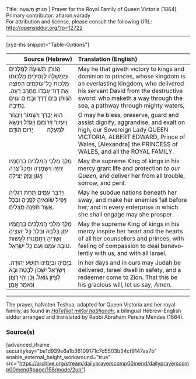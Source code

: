 <html>
<head></head>
<body>
Title: הַנּוֹתֵן תְּשׁוּעָה | Prayer for the Royal Family of Queen Victoria (1864)<br />
Primary contributor: aharon.varady<br />
For attribution and license, please consult the following URL: <a href="http://opensiddur.org/?p=12722">http://opensiddur.org/?p=12722</a>
<p />
<hr />

[xyz-ihs snippet="Table-Options"]<table style="margin-left: auto; margin-right: auto;" class="draggable">
<thead><tr><th id="x" style="text-align: right;">Source (Hebrew)</th><th style="text-align: left;">Translation (English)</th></tr></thead>
<tbody>
<tr><td style="vertical-align:top;">
<div class="liturgy" lang="he">
הַנּוֹתֵן תְּשׁוּעָה לַמְּלָכִים 
וּמֶמְשָׁלָה לַנְּסִיכִים 
מַלְכוּתוֹ מַלְכוּת כׇּל־עוֹלָמִים 
הַפּוֹצֶה אֶת דָּוִד עַבְדּוֹ מֵחֶרֶב רָעָה. 
הַנּוֹתֵן בַּיָּם דֶּרֶךְ 
וּבְמַיִם עַזִּים נְתִיבָה. 
</span></div>
</td>
 
<td style="vertical-align:top;">
<div class="english" lang="en">
May he that giveth victory to kings 
and dominion to princes, 
whose kingdom is an everlasting kingdom, 
who delivered his servant David from the destructive sword: 
who maketh a way through the sea, 
a pathway through mighty waters, 
</div></td></tr>


<tr><td style="vertical-align:top;">
<div class="liturgy" lang="he">
הוּא יְבָרֵךְ וְיִשְׁמוֹר וְיִנְצוֹר וְיַעֲזוֹר 
וִירוֹמֵם וִיגַדֵּל וִינַשֵּׂא לְמַעְלָה
&nbsp;
&nbsp;
&nbsp;
&nbsp;
יָרוּם הוֹדָם׃
</span></div></td>
 
<td style="vertical-align:top;">
<div class="english" lang="en">
O may he bless, preserve, guard and assist
dignify, aggrandise, and exalt on high,
our Sovereign Lady QUEEN VICTORIA, 
ALBERT EDWARD, Prince of Wales, 
[Alexandra] the PRINCESS of WALES, 
and all the ROYAL FAMILY.
</div></td></tr>


<tr><td style="vertical-align:top;">
<div class="liturgy" lang="he">
מֶלֶךְ מַלְכֵי הַמְּלָכִים 
בְּרַחֲמָיו יְחַיֶהָ וְיִשְׁמְרֶהָ 
וּמִכָּל צָרָה וְיָגוֹן וָנֶזֶק יַצִּילֶהָ 
</span></div></td>
 
<td style="vertical-align:top;">
<div class="english" lang="en">
May the supreme King of kings 
in his mercy grant life and protection <em>to our Queen</em>,
and deliver her from all trouble, sorrow, and peril. 
</div></td></tr>


<tr><td style="vertical-align:top;">
<div class="liturgy" lang="he">
וַיְדַבֵּר עַמִּים תַּחַת רַגְלֶיהָ
וְיַפִּיל שׂוֹנְאֶיהָ לְפָנֶיהָ 
וּבְכָל אֲשֶׁר תִּפְנֶה תַצְלִיחַ. 
</span></div></td>
 
<td style="vertical-align:top;">
<div class="english" lang="en">
May he subdue nations beneath her sway,
and make her enemies fall before her;
and in every enterprise in which she shall engage may she prosper.
</div></td></tr>


<tr><td style="vertical-align:top;">
<div class="liturgy" lang="he">
מֶלֶךְ מַלְכֵי הַמְּלָכִים 
בְּרַחֲמָיו יִתֵּן בְּלִבָּהּ 
וּבְלֵב כׇּל יוֹעֲצֶיהָ וְשָׂרֶיהָ 
רַחֲמָנוֹת לַעֲשׂוֹת טוֹבָה עִמָּנוּ 
וְעִם כׇּל יִשְׂרָאֵל. 
</span></div></td>
 
<td style="vertical-align:top;">
<div class="english" lang="en">
May the supreme King of kings 
in his mercy inspire her heart
and the hearts of all her counsellors and princes, 
with feeling of compassion to deal benevolently with us, 
and with all Israel. 
</div></td></tr>


<tr><td style="vertical-align:top;">
<div class="liturgy" lang="he">
בְּיָמֶיהָ וּבְיָמֵינוּ תִּוָּשַׁע יְהוּדָה. 
וְיִשְׂרָאֵל יִשְׁכּוֹן לָבֶטַח 
וּבָא לְצִיּוֹן גּוֹאֵל. 
וְכֵן יְהִי רָצוֹן 
וְנֺאמַר אָמֵן׃
</span></div></td>
 
<td style="vertical-align:top;">
<div class="english" lang="en">
In her days and in ours may Judah be delivered, 
Israel dwell in safety, 
and a redeemer come to Zion. 
That this be his gracious will,
let us say, <em>Amen</em>.
</div></td></tr>
</tbody></table>

<hr />

The prayer, haNoten Teshua, adapted for Queen Victoria and her royal family, as found in <em><a href="/?p=27821">HaTefilot miKol haShanah</a></em>, a bilingual Hebrew-English siddur arranged and translated by Rabbi Abraham Pereira Mendes (1864).

<h3>Source(s)</h3>

[advanced_iframe securitykey="be1d939e6a1b36109171c7d5503b34cf9147aa7b" enable_external_height_workaround="true" src="https://archive.org/stream/dailyprayerscomp00mend/dailyprayerscomp00mend#page/158/mode/2up"]

&nbsp;
</body>
</html>